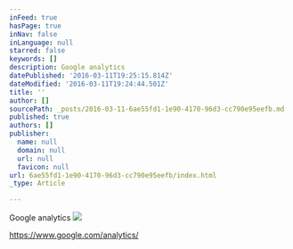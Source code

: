 ```yaml
---
inFeed: true
hasPage: true
inNav: false
inLanguage: null
starred: false
keywords: []
description: Google analytics
datePublished: '2016-03-11T19:25:15.814Z'
dateModified: '2016-03-11T19:24:44.501Z'
title: ''
author: []
sourcePath: _posts/2016-03-11-6ae55fd1-1e90-4170-96d3-cc790e95eefb.md
published: true
authors: []
publisher:
  name: null
  domain: null
  url: null
  favicon: null
url: 6ae55fd1-1e90-4170-96d3-cc790e95eefb/index.html
_type: Article

---
```

Google analytics
![](https://the-grid-user-content.s3-us-west-2.amazonaws.com/0acd7a97-1e09-4b93-b04a-20b7ace9a46c.png)

https://www.google.com/analytics/